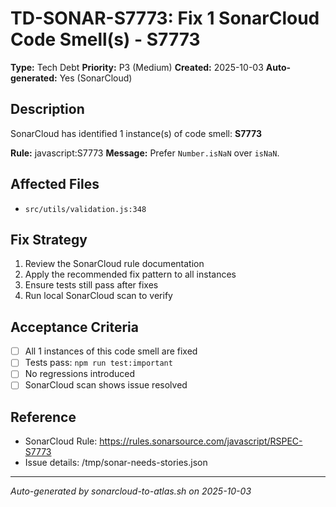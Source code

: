 # TD-SONAR-S7773: Fix 1 SonarCloud Code Smell(s) - S7773

**Type:** Tech Debt
**Priority:** P3 (Medium)
**Created:** 2025-10-03
**Auto-generated:** Yes (SonarCloud)

## Description

SonarCloud has identified 1 instance(s) of code smell: **S7773**

**Rule:** javascript:S7773
**Message:** Prefer `Number.isNaN` over `isNaN`.

## Affected Files

- `src/utils/validation.js:348`

## Fix Strategy

1. Review the SonarCloud rule documentation
2. Apply the recommended fix pattern to all instances
3. Ensure tests still pass after fixes
4. Run local SonarCloud scan to verify

## Acceptance Criteria

- [ ] All 1 instances of this code smell are fixed
- [ ] Tests pass: `npm run test:important`
- [ ] No regressions introduced
- [ ] SonarCloud scan shows issue resolved

## Reference

- SonarCloud Rule: https://rules.sonarsource.com/javascript/RSPEC-S7773
- Issue details: /tmp/sonar-needs-stories.json

---

*Auto-generated by sonarcloud-to-atlas.sh on 2025-10-03*
